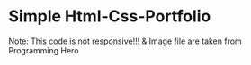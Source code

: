 Simple Html-Css-Portfolio
====================

Note: This code is not responsive!!!
& Image file are taken from Programming Hero
